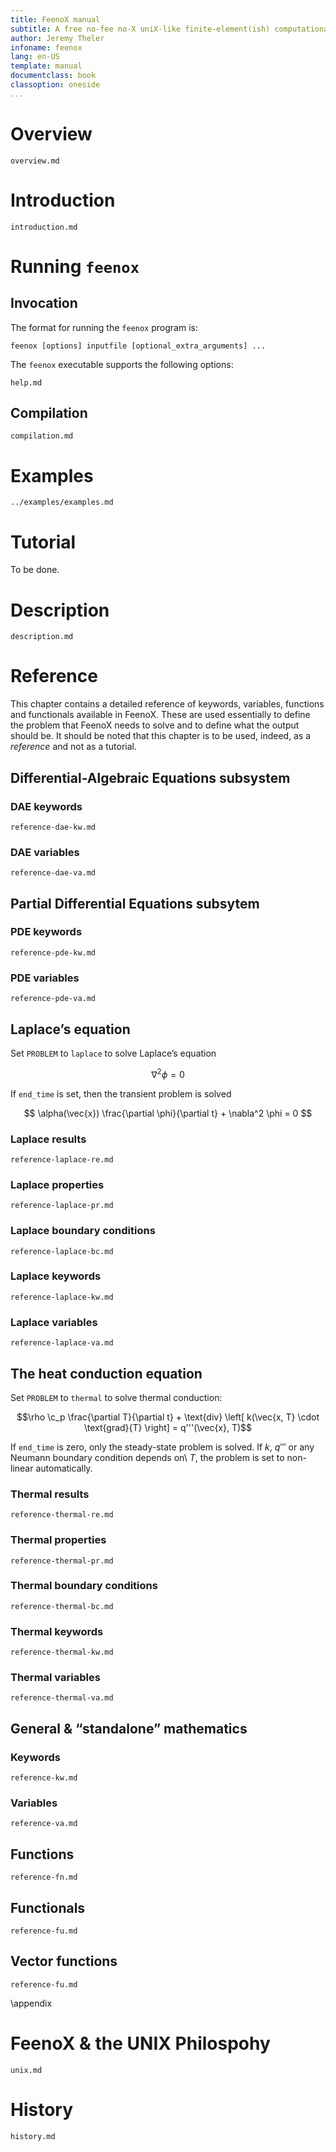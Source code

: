 ```yaml
---
title: FeenoX manual
subtitle: A free no-fee no-X uniX-like finite-element(ish) computational engineering tool
author: Jeremy Theler
infoname: feenox
lang: en-US
template: manual
documentclass: book
classoption: oneside
...
```


# Overview

```{.include}
overview.md
```

# Introduction

```{.include}
introduction.md
```


# Running `feenox`

## Invocation

The format for running the `feenox` program is:

```
feenox [options] inputfile [optional_extra_arguments] ...
```

The `feenox` executable supports the following options:

```{.include}
help.md
```

## Compilation

```{.include shift-heading-level-by=2}
compilation.md
```

# Examples

```{.include shift-heading-level-by=1}
../examples/examples.md
```

# Tutorial

To be done.

# Description

```{.include shift-heading-level-by=1}
description.md
```

# Reference

This chapter contains a detailed reference of keywords, variables, functions and functionals available in FeenoX. These are used essentially to define the problem that FeenoX needs to solve and to define what the output should be. It should be noted that this chapter is to be used, indeed, as a _reference_ and not as a tutorial. 

## Differential-Algebraic Equations subsystem


### DAE keywords

```{.include shift-heading-level-by=3}
reference-dae-kw.md
```

### DAE variables

```{.include shift-heading-level-by=3}
reference-dae-va.md
```


## Partial Differential Equations subsytem

### PDE keywords

```{.include shift-heading-level-by=3}
reference-pde-kw.md
```

### PDE variables

```{.include shift-heading-level-by=3}
reference-pde-va.md
```


## Laplace’s equation

Set `PROBLEM` to `laplace` to solve Laplace’s equation

$$\nabla^2 \phi = 0$$

If `end_time` is set, then the transient problem is solved

$$
\alpha(\vec{x}) \frac{\partial \phi}{\partial t} + \nabla^2 \phi = 0
$$



### Laplace results

```{.include shift-heading-level-by=3}
reference-laplace-re.md
```

### Laplace properties

```{.include shift-heading-level-by=3}
reference-laplace-pr.md
```


### Laplace boundary conditions

```{.include shift-heading-level-by=3}
reference-laplace-bc.md
```

### Laplace keywords

```{.include shift-heading-level-by=3}
reference-laplace-kw.md
```

### Laplace variables

```{.include shift-heading-level-by=3}
reference-laplace-va.md
```



## The heat conduction equation

Set `PROBLEM` to `thermal` to solve thermal conduction:

$$\rho \c_p \frac{\partial T}{\partial t} + \text{div} \left[ k(\vec{x, T} \cdot \text{grad}{T} \right] = q'''(\vec{x}, T)$$

If `end_time` is zero, only the steady-state problem is solved.
If $k$, $q'''$ or any Neumann boundary condition depends on\ $T$, the problem is set to non-linear automatically.

### Thermal results

```{.include shift-heading-level-by=3}
reference-thermal-re.md
```

### Thermal properties

```{.include shift-heading-level-by=3}
reference-thermal-pr.md
```


### Thermal boundary conditions

```{.include shift-heading-level-by=3}
reference-thermal-bc.md
```

### Thermal keywords

```{.include shift-heading-level-by=3}
reference-thermal-kw.md
```

### Thermal variables

```{.include shift-heading-level-by=3}
reference-thermal-va.md
```




## General & “standalone” mathematics

### Keywords

```{.include shift-heading-level-by=3}
reference-kw.md
```

### Variables

```{.include shift-heading-level-by=3}
reference-va.md
```



## Functions

```{.include shift-heading-level-by=2}
reference-fn.md
```

## Functionals

```{.include shift-heading-level-by=2}
reference-fu.md
```

## Vector functions

```{.include shift-heading-level-by=2}
reference-fu.md
```


\appendix

# FeenoX & the UNIX Philospohy

```{.include shift-heading-level-by=1}
unix.md
```


# History

```{.include shift-heading-level-by=1}
history.md
```

